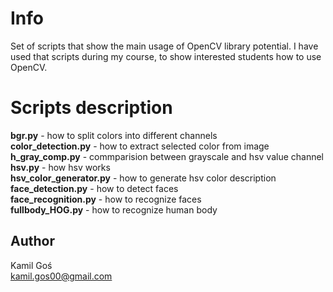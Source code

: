 # Info

Set of scripts that show the main usage of OpenCV library potential. 
I have used that scripts during my course, to show interested students how to use OpenCV.

# Scripts description

<b>bgr.py</b> - how to split colors into different channels <br>
<b>color_detection.py</b> - how to extract selected color from image<br>
<b>h_gray_comp.py</b> - commparision between grayscale and hsv value channel<br>
<b>hsv.py</b> - how hsv works<br>
<b>hsv_color_generator.py</b> - how to generate hsv color description<br>
<b>face_detection.py</b> - how to detect faces<br>
<b>face_recognition.py</b> - how to recognize faces<br>
<b>fullbody_HOG.py</b> - how to recognize human body<br>


## Author
Kamil Goś <br>
kamil.gos00@gmail.com
